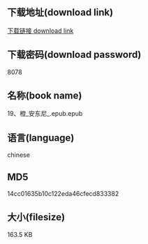 ## 下载地址(download link)
[下载链接 download link](https://voluble-croquembouche-d321dc.netlify.app/?s=19%E3%80%81%E6%A9%99_%E5%AE%89%E4%B8%9C%E5%B0%BC_.epub)

## 下载密码(download password)
8078

## 名称(book name)
19、橙_安东尼_.epub.epub

## 语言(language)
chinese

## MD5
14cc01635b10c122eda46cfecd833382

## 大小(filesize)
163.5 KB
